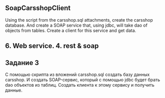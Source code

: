 ## SoapCarsshopClient
Using the script from the carsshop.sql attachments, create the carsshop database. And create a SOAP service that, using jdbc, will take dao of objects from tables. Create a client for this service and get data.

## 6. Web service. 4. rest & soap

## Задание 3 

С помощью скрипта из вложений carsshop.sql создать базу данных carsshop. И создать SOAP-сервис, который с помощью jdbc будет брать dao объектов из таблиц. Создать клиента к этому сервису и получить данные.
